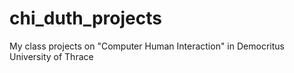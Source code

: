 # chi_duth_projects
My class projects on "Computer Human Interaction" in Democritus University of Thrace
